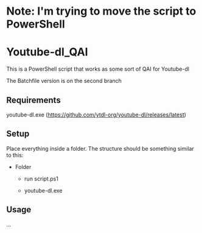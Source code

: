 #
# Note: I'm trying to move the script to PowerShell
#

# Youtube-dl_QAI
This is a PowerShell script that works as some sort of QAI for Youtube-dl

The Batchfile version is on the second branch

## Requirements

youtube-dl.exe (https://github.com/ytdl-org/youtube-dl/releases/latest)

## Setup

Place everything inside a folder.
The structure should be something similar to this:

- Folder

  - run script.ps1

  - youtube-dl.exe

## Usage

...

